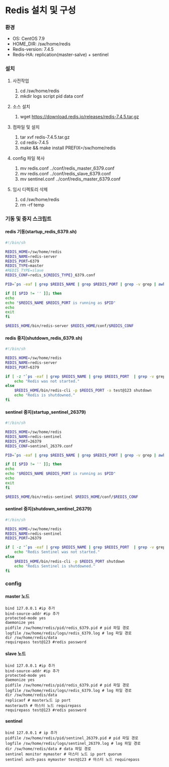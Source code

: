 # Redis 설치 및 구성

### 환경

- OS: CentOS 7.9
- HOME_DIR: /sw/home/redis
- Redis-version: 7.4.5
- Redis-HA: replication(master-salve) + sentinel

### 설치

1. 사전작업

   1. cd /sw/home/redis
   2. mkdir logs script pid data conf

2. 소스 설치

   1. wget https://download.redis.io/releases/redis-7.4.5.tar.gz

3. 컴파일 및 설치

   1. tar xvf redis-7.4.5.tar.gz
   2. cd redis-7.4.5
   3. make && make install PREFIX=/sw/home/redis

4. config 파일 복사

   1. mv redis.conf ../conf/redis_master_6379.conf
   2. mv redis.conf ../conf/redis_slave_6379.conf
   3. mv sentinel.conf ../conf/redis_master_6379.conf

5. 임시 디렉토리 삭제
   1. cd /sw/home/redis
   2. rm -rf temp

### 기동 및 중지 스크립트

#### redis 기동(startup_redis_6379.sh)

```sh
#!/bin/sh

REDIS_HOME=/sw/home/redis
REDIS_NAME=redis-server
REDIS_PORT=6379
REDIS_TYPE=master
#REDIS_TYPE=slave
REDIS_CONF=redis_${REDIS_TYPE}_6379.conf

PID=`ps -eaf | grep $REDIS_NAME | grep $REDIS_PORT | grep -v grep | awk '{print $2}'`

if [[ $PID != '' ]]; then
echo
echo "$REDIS_NAME $REDIS_PORT is running as $PID"
echo
exit
fi

$REDIS_HOME/bin/redis-server $REDIS_HOME/conf/$REDIS_CONF

```

#### redis 중지(shutdown_redis_6379.sh)

```sh
#!/bin/sh

REDIS_HOME=/sw/home/redis
REDIS_NAME=redis-server
REDIS_PORT=6379

if [ -z "`ps -eaf | grep $REDIS_NAME | grep $REDIS_PORT  | grep -v grep`" ]; then
    echo "Redis was not started."
else
    $REDIS_HOME/bin/redis-cli -p $REDIS_PORT -a test@123 shutdown
    echo "Redis is shutdowned."
fi

```

#### sentinel 중지(startup_sentinel_26379)

```sh
#!/bin/sh

REDIS_HOME=/sw/home/redis
REDIS_NAME=redis-sentinel
REDIS_PORT=26379
REDIS_CONF=sentinel_26379.conf

PID=`ps -eaf | grep $REDIS_NAME | grep $REDIS_PORT | grep -v grep | awk '{print $2}'`

if [[ $PID != '' ]]; then
echo
echo "$REDIS_NAME $REDIS_PORT is running as $PID"
echo
exit
fi

$REDIS_HOME/bin/redis-sentinel $REDIS_HOME/conf/$REDIS_CONF

```

#### sentinel 중지(shutdown_sentinel_26379)

```sh
#!/bin/sh

REDIS_HOME=/sw/home/redis
REDIS_NAME=redis-sentinel
REDIS_PORT=26379

if [ -z "`ps -eaf | grep $REDIS_NAME | grep $REDIS_PORT  | grep -v grep`" ]; then
    echo "Redis Sentinel was not started."
else
    $REDIS_HOME/bin/redis-cli -p $REDIS_PORT shutdown
    echo "Redis Sentinel is shutdowned."
fi

```

### config

#### master 노드

```
bind 127.0.0.1 #ip 추가
bind-source-addr #ip 추가
protected-mode yes
daemonize yes
pidfile /sw/home/redis/pid/redis_6379.pid # pid 파일 경로
logfile /sw/home/redis/logs/redis_6379.log # log 파일 경로
dir /sw/home/redis/data
requirepass test@123 #redis password
```

#### slave 노드

```
bind 127.0.0.1 #ip 추가
bind-source-addr #ip 추가
protected-mode yes
daemonize yes
pidfile /sw/home/redis/pid/redis_6379.pid # pid 파일 경로
logfile /sw/home/redis/logs/redis_6379.log # log 파일 경로
dir /sw/home/redis/data
replicaof # master노드 ip port
masterauth # 마스터 노드 requirepass
requirepass test@123 #redis password
```

#### sentinel

```
bind 127.0.0.1 # ip 추가
pidfile /sw/home/redis/pid/sentinel_26379.pid # pid 파일 경로
logfile /sw/home/redis/logs/sentinel_26379.log # log 파일 경로
dir /sw/home/redis/data # data 파일 경로
sentinel monitor mymaster # 마스터 노드 ip port quorum
sentinel auth-pass mymaster test@123 # 마스터 노드 requirepass
```
